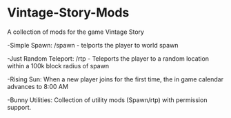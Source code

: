 # Vintage-Story-Mods
A collection of mods for the game Vintage Story

-Simple Spawn:
  /spawn - telports the player to world spawn
  
-Just Random Teleport:
  /rtp - Teleports the player to a random location within a 100k block radius of spawn

-Rising Sun:
  When a new player joins for the first time, the in game calendar advances to 8:00 AM

-Bunny Utilities:
  Collection of utility mods (Spawn/rtp) with permission support.
